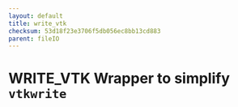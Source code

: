 ```yaml
---
layout: default
title: write_vtk
checksum: 53d18f23e3706f5db056ec8bb13cd883
parent: fileIO
---
```



 
# WRITE_VTK Wrapper to simplify `vtkwrite`
